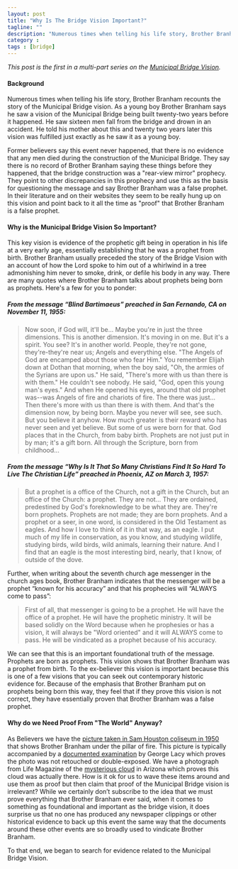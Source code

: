 ```yaml
---
layout: post
title: "Why Is The Bridge Vision Important?"
tagline: ""
description: "Numerous times when telling his life story, Brother Branham recounts the story of the Municipal Bridge vision.  The vision is evidence of the prophetic gift being in operation in his life at a very early age, essentially establishing that he was a prophet from birth."
category : 
tags : [bridge]
---
```

_This post is the first in a multi-part series on the <a href="/tags.html#bridge-ref">Municipal Bridge Vision</a>._

#### Background

Numerous times when telling his life story, Brother Branham recounts the story of the Municipal Bridge vision.  As a young boy Brother Branham says he saw a vision of the Municipal Bridge being built twenty-two years before it happened.  He saw sixteen men fall from the bridge and drown in an accident.  He told his mother about this and twenty two years later this vision was fulfilled just exactly as he saw it as a young boy.  

Former believers say this event never happened, that there is no evidence that any men died during the construction of the Municipal Bridge.  They say there is no record of Brother Branham saying these things before they happened, that the bridge construction was a "rear-view mirror" prophecy.  They point to other discrepancies in this prophecy and use this as the basis for questioning the message and say Brother Branham was a false prophet.  In their literature and on their websites they seem to be really hung up on this vision and point back to it all the time as "proof" that Brother Branham is a false prophet.

#### Why is the Municipal Bridge Vision So Important?

This key vision is evidence of the prophetic gift being in operation in his life at a very early age, essentially establishing that he was a prophet from birth.  Brother Branham usually preceded the story of the Bridge Vision with an account of how the Lord spoke to him out of a whirlwind in a tree admonishing him never to smoke, drink, or defile his body in any way.  There are many quotes where Brother Branham talks about prophets being born as prophets.  Here's a few for you to ponder:

##### From the message “Blind Bartimaeus” preached in San Fernando, CA on November 11, 1955:

>Now soon, if God will, it'll be... Maybe you're in just the three dimensions. This is another dimension. It's moving in on me. But it's a spirit. You see? It's in another world.
>People, they're not gone, they're-they're near us; Angels and everything else. "The Angels of God are encamped about those who fear Him."
>You remember Elijah down at Dothan that morning, when the boy said, "Oh, the armies of the Syrians are upon us."
>He said, "There's more with us than there is with them." He couldn't see nobody. He said, "God, open this young man's eyes."
>And when He opened his eyes, around that old prophet was--was Angels of fire and chariots of fire. The there was just... Then there's more with us than there is with them.
>And that's the dimension now, by being born. Maybe you never will see, see such. But you believe it anyhow. How much greater is their reward who has never seen and yet believe. But some of us were born for that. God places that in the Church, from baby birth. Prophets are not just put in by man; it's a gift born. All through the Scripture, born from childhood...

##### From the message “Why Is It That So Many Christians Find It So Hard To Live The Christian Life” preached in Phoenix, AZ on March 3, 1957:

>But a prophet is a office of the Church, not a gift in the Church, but an office of the Church: a prophet. They are not... They are ordained, predestined by God's foreknowledge to be what they are. They're born prophets. Prophets are not made; they are born prophets. And a prophet or a seer, in one word, is considered in the Old Testament as eagles. And how I love to think of it in that way, as an eagle.
>I put much of my life in conservation, as you know, and studying wildlife, studying birds, wild birds, wild animals, learning their nature. And I find that an eagle is the most interesting bird, nearly, that I know, of outside of the dove.

Further, when writing about the seventh church age messenger in the church ages book, Brother Branham indicates that the messenger will be a prophet “known for his accuracy” and that his prophecies will “ALWAYS come to pass”:

>First of all, that messenger is going to be a prophet. He will have the office of a prophet. He will have the prophetic ministry. It will be based solidly on the Word because when he prophesies or has a vision, it will always be "Word oriented" and it will ALWAYS come to pass. He will be vindicated as a prophet because of his accuracy.

We can see that this is an important foundational truth of the message.  Prophets are born as prophets.  This vision shows that Brother Branham was a prophet from birth.  To the ex-believer this vision is important because this is one of a few visions that you can seek out contemporary historic evidence for.  Because of the emphasis that Brother Branham put on prophets being born this way, they feel that if they prove this vision is not correct, they have essentially proven that Brother Branham was a false prophet.

#### Why do we Need Proof From "The World" Anyway?

As Believers we have the [picture taken in Sam Houston coliseum in 1950](http://branham.org/opc/proddetail.aspx?pid=10577) that shows Brother Branham under the pillar of fire.  This picture is typically accompanied by a [documented examination](http://en.believethesign.com/index.php/File:George_Lacy_Doc2.jpg) by George Lacy which proves the photo was not retouched or double-exposed.  We have a photograph from Life Magazine of the [mysterious cloud](http://books.google.com/books?id=2kgEAAAAMBAJ&lpg=PA3&hl=En&pg=PA112#v=onepage&q&f=false) in Arizona which proves this cloud was actually there.  How is it ok for us to wave these items around and use them as proof but then claim that proof of the Municipal Bridge vision is irrelevant?  While we certainly don’t subscribe to the idea that we must prove everything that Brother Branham ever said, when it comes to something as foundational and important as the bridge vision, it does surprise us that no one has produced any newspaper clippings or other historical evidence to back up this event the same way that the documents around these other events are so broadly used to vindicate Brother Branham.

To that end, we began to search for evidence related to the Municipal Bridge Vision. 